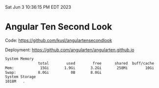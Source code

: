 Sat Jun  3 10:36:15 PM EDT 2023

# Angular Ten Second Look

Code: https://github.com/kusl/angulartensecondlook

Deployment: https://github.com/angularten/angularten.github.io

```bash
System Memory
               total        used        free      shared  buff/cache   available
Mem:            15Gi       1.9Gi       3.2Gi       258Mi        10Gi        12Gi
Swap:          8.0Gi          0B       8.0Gi
System Storage
1018M	.
